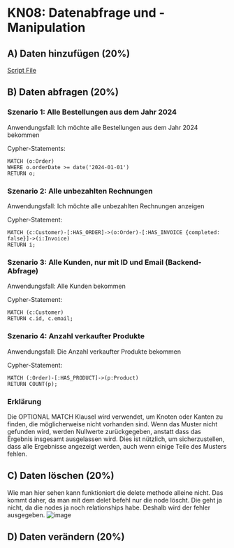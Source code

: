 # KN08: Datenabfrage und -Manipulation 
## A) Daten hinzufügen (20%)
[Script File](https://github.com/Ilija44/m165/blob/main/KN08/CREATE.txt)

## B) Daten abfragen (20%)
### Szenario 1: Alle Bestellungen aus dem Jahr 2024
Anwendungsfall: Ich möchte alle Bestellungen aus dem Jahr 2024 bekommen

Cypher-Statements:
```
MATCH (o:Order)
WHERE o.orderDate >= date('2024-01-01')
RETURN o;

```

### Szenario 2: Alle unbezahlten Rechnungen
Anwendungsfall: Ich möchte alle unbezahlten Rechnungen anzeigen

Cypher-Statement:
```
MATCH (c:Customer)-[:HAS_ORDER]->(o:Order)-[:HAS_INVOICE {completed: false}]->(i:Invoice)
RETURN i;
```

### Szenario 3: Alle Kunden, nur mit ID und Email (Backend-Abfrage)
Anwendungsfall: Alle Kunden bekommen 

Cypher-Statement:
```
MATCH (c:Customer)
RETURN c.id, c.email;
```
### Szenario 4: Anzahl verkaufter Produkte
Anwendungsfall: Die Anzahl verkaufter Produkte bekommen

Cypher-Statement:
```
MATCH (:Order)-[:HAS_PRODUCT]->(p:Product)
RETURN COUNT(p);
```

### Erklärung
Die OPTIONAL MATCH Klausel wird verwendet, um Knoten oder Kanten zu finden, die möglicherweise nicht vorhanden sind. Wenn das Muster nicht gefunden wird, werden Nullwerte zurückgegeben, anstatt dass das Ergebnis insgesamt ausgelassen wird. Dies ist nützlich, um sicherzustellen, dass alle Ergebnisse angezeigt werden, auch wenn einige Teile des Musters fehlen.


## C) Daten löschen (20%)
Wie man hier sehen kann funktioniert die delete methode alleine nicht. Das kommt daher, da man mit dem delet befehl nur die node löscht. Die geht ja nicht, da die nodes ja noch relationships habe. Deshalb wird der fehler ausgegeben.
![image](https://github.com/Ilija44/m165/assets/113606362/66fdb4a9-a0e1-4b84-bcda-556c8870d9cb)


## D) Daten verändern (20%)


